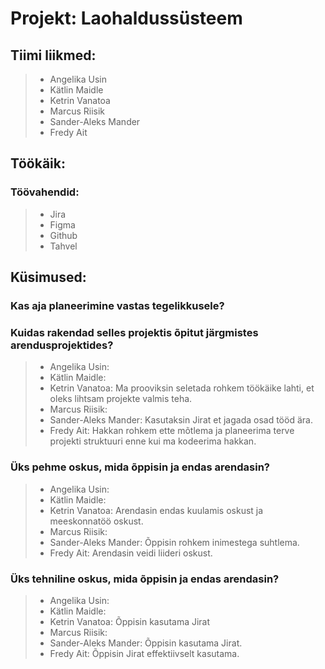 # Projekt: Laohaldussüsteem
## Tiimi liikmed:
> * Angelika Usin
> * Kätlin Maidle
> * Ketrin Vanatoa
> * Marcus Riisik
> * Sander-Aleks Mander
> * Fredy Ait

## Töökäik:
### Töövahendid: 
> * Jira
> * Figma
> * Github
> * Tahvel

## Küsimused:
### Kas aja planeerimine vastas tegelikkusele?

### Kuidas rakendad selles projektis õpitut järgmistes arendusprojektides?
> * Angelika Usin:
> * Kätlin Maidle:
> * Ketrin Vanatoa: Ma prooviksin seletada rohkem töökäike lahti, et oleks lihtsam projekte valmis teha.
> * Marcus Riisik:
> * Sander-Aleks Mander: Kasutaksin Jirat et jagada osad tööd ära.
> * Fredy Ait: Hakkan rohkem ette mõtlema ja planeerima terve projekti struktuuri enne kui ma kodeerima hakkan.
### Üks pehme oskus, mida õppisin ja endas arendasin?
> * Angelika Usin:
> * Kätlin Maidle:
> * Ketrin Vanatoa: Arendasin endas kuulamis oskust ja meeskonnatöö oskust.
> * Marcus Riisik:
> * Sander-Aleks Mander: Õppisin rohkem inimestega suhtlema.
> * Fredy Ait: Arendasin veidi liideri oskust.
### Üks tehniline oskus, mida õppisin ja endas arendasin?
> * Angelika Usin:
> * Kätlin Maidle:
> * Ketrin Vanatoa: Õppisin kasutama Jirat
> * Marcus Riisik:
> * Sander-Aleks Mander: Õppisin kasutama Jirat. 
> * Fredy Ait: Õppisin Jirat effektiivselt kasutama.
